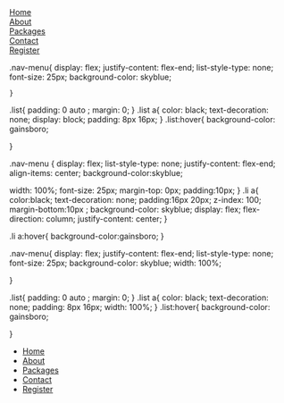  <div class="row xl-col-12 lg-col-12 md-col-12 sm-col-12 nav-menu ">
            <div class ='li xl-col-2 lg-col-2 md-col-12 sm-col-12'>
              <a href="index.html">Home</a>
            </div>
            <div class ='li xl-col-2 lg-col-2 md-col-12 sm-col-12'>
              <a href="#about">About</a>
            </div>
            <div class ='li xl-col-2 lg-col-2 md-col-12 sm-col-12'>
              <a href="#packages">Packages</a>
            </div>
            <div class ='li xl-col-2 lg-col-2 md-col-12 sm-col-12'>
              <a href="#contact">Contact</a>
            </div> 
            <div class ='li xl-col-2 lg-col-2 md-col-12 sm-col-12'>
              <a href="register.html">Register</a>
            </div>







.nav-menu{
    display: flex;
     justify-content: flex-end;
     list-style-type: none;
     font-size: 25px;
     background-color: skyblue;
    
    }

.list{
       padding: 0 auto ;
        margin: 0;
    }
 .list a{
      color: black;
      text-decoration: none;
      display: block;
      padding: 8px 16px;
 }
 .list:hover{
    background-color: gainsboro;

    
 }












 .nav-menu {
  display: flex;
  list-style-type: none;
  justify-content: flex-end;
   align-items: center;
  background-color:skyblue;

  width: 100%;
  font-size: 25px;
  margin-top: 0px;
  padding:10px;
}
.li a{
  color:black;
  text-decoration: none;
  padding:16px 20px;
    z-index: 100;
    margin-bottom:10px ;
    background-color: skyblue;
    display: flex;
    flex-direction: column;
    justify-content: center;
} 



.li a:hover{
  background-color:gainsboro;
}




.nav-menu{
    display: flex;
     justify-content: flex-end;
     list-style-type: none;
     font-size: 25px;
     background-color: skyblue;
     width: 100%;
    
}


.list{
       padding: 0 auto ;
        margin: 0;
    }
 .list a{
      color: black;
      text-decoration: none;
      padding: 8px 16px;
      width: 100%;
 }
 .list:hover{
    background-color: gainsboro;

    
 }









 <ul class="xl-col-12 nav-menu">
            <li class ='li xl-col-1'><a href="index.html">Home</a></li>
            <li class ='li xl-col-1'><a href="index.html#about">About</a></li'>
              <li class ='li xl-col-1'><a href="index.html#packages">Packages</a></li>
              <li class='li xl-col-1'><a href="index.html#contact">Contact</a></li>
              <li class="li xl-col-1"><a href="register.html">Register</a></li>
            </ul>